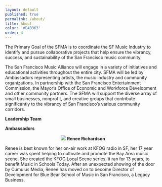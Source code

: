 ```yaml
---
layout: default
published: true
permalink: /about/
title: About
color: '#E4B363'
order: 4
---
```


The Primary Goal of the SFMA is to coordinate the SF Music Industry to identify and pursue
collaborative projects that help ensure the vibrancy, success, and sustainability of the San
Francisco music community.

The San Francisco Music Alliance will engage in a variety of initiatives and educational activities throughout the entire city. SFMA will be led by Ambassadors representing artists, the
music industry and community organizations. In partnership with the San Francisco Entertainment Commission, the Mayor’s Office of Economic and Workforce Development and other community partners. The SFMA will support the diverse array of small businesses, nonprofit, and creative groups that contribute significantly to the vibrancy of San Francisco’s various community corridors.

__Leadership Team__

__Ambassadors__

<p style="text-align:center;">
<img src="{{site.baseurl}}/media/RRheadshot%20(1).png">
<b>Renee Richardson</b>

<p>Renee is best known for her on-air work at KFOG radio in SF, her 17 year career was spent helping to cultivate and promote the Bay Area music scene. She created the KFOG Local Scene series, it ran for 13 years, to benefit Music in Schools Today. After an unexpected showing of the door by Cumulus Media, Renee has moved on to become Director of Development for Blue Bear School of Music in San Francisco, a Legacy Business.</p>

</p>